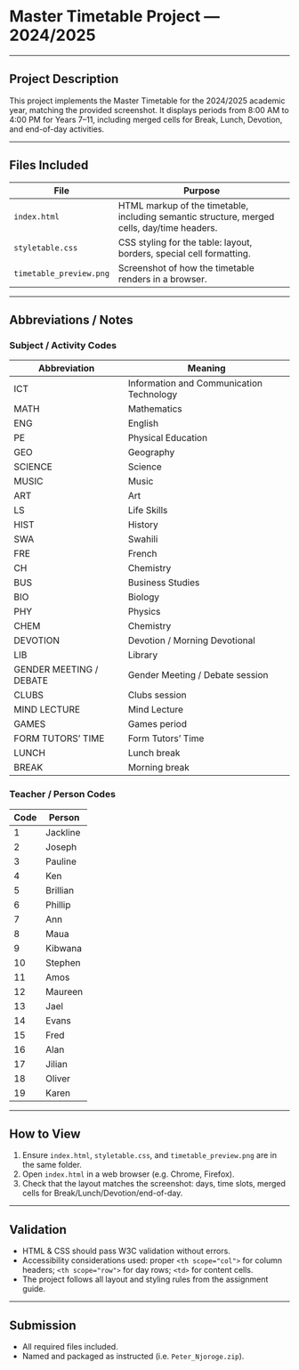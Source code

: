 # Master Timetable Project — 2024/2025

---

## Project Description

This project implements the Master Timetable for the 2024/2025 academic year, matching the provided screenshot. It displays periods from 8:00 AM to 4:00 PM for Years 7–11, including merged cells for Break, Lunch, Devotion, and end-of-day activities.

---

## Files Included

| File | Purpose |
|---|---|
| `index.html` | HTML markup of the timetable, including semantic structure, merged cells, day/time headers. |
| `styletable.css` | CSS styling for the table: layout, borders, special cell formatting. |
| `timetable_preview.png` | Screenshot of how the timetable renders in a browser. |

---

## Abbreviations / Notes

### Subject / Activity Codes

| Abbreviation | Meaning |
|---|---|
| ICT | Information and Communication Technology |
| MATH | Mathematics |
| ENG | English |
| PE | Physical Education |
| GEO | Geography |
| SCIENCE | Science |
| MUSIC | Music |
| ART | Art |
| LS | Life Skills |
| HIST | History |
| SWA | Swahili |
| FRE | French |
| CH | Chemistry |
| BUS | Business Studies |
| BIO | Biology |
| PHY | Physics |
| CHEM | Chemistry |
| DEVOTION | Devotion / Morning Devotional |
| LIB | Library |
| GENDER MEETING / DEBATE | Gender Meeting / Debate session |
| CLUBS | Clubs session |
| MIND LECTURE | Mind Lecture |
| GAMES | Games period |
| FORM TUTORS’ TIME | Form Tutors’ Time |
| LUNCH | Lunch break |
| BREAK | Morning break |

### Teacher / Person Codes

| Code | Person |
|---|---|
| 1 | Jackline  
| 2 | Joseph  
| 3 | Pauline  
| 4 | Ken  
| 5 | Brillian  
| 6 | Phillip  
| 7 | Ann  
| 8 | Maua  
| 9 | Kibwana  
| 10 | Stephen  
| 11 | Amos  
| 12 | Maureen  
| 13 | Jael  
| 14 | Evans  
| 15 | Fred  
| 16 | Alan  
| 17 | Jilian  
| 18 | Oliver  
| 19 | Karen  

---

## How to View

1. Ensure `index.html`, `styletable.css`, and `timetable_preview.png` are in the same folder.  
2. Open `index.html` in a web browser (e.g. Chrome, Firefox).  
3. Check that the layout matches the screenshot: days, time slots, merged cells for Break/Lunch/Devotion/end-of-day.  

---

## Validation

- HTML & CSS should pass W3C validation without errors.  
- Accessibility considerations used: proper `<th scope="col">` for column headers; `<th scope="row">` for day rows; `<td>` for content cells.  
- The project follows all layout and styling rules from the assignment guide.

---

## Submission

- All required files included.  
- Named and packaged as instructed (i.e. `Peter_Njoroge.zip`).  
